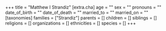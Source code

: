 +++
title = "Matthew I Strandiz"
[extra.cha]
age = ""
sex = ""
pronouns = ""
date_of_birth = ""
date_of_death = ""
married_to = ""
married_on = ""
[taxonomies]
families = ["Strandiz"]
parents = []
children = []
siblings = []
religions = []
organizations = []
ethnicities = []
species = []
+++

